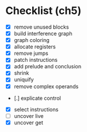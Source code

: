 # Checklist (ch5)

- [x] remove unused blocks
- [x] build interference graph
- [x] graph coloring
- [x] allocate registers
- [x] remove jumps
- [x] patch instructions
- [x] add prelude and conclusion
- [x] shrink
- [x] uniquify
- [x] remove complex operands
- [.] explicate control
- [x] select instructions
- [ ] uncover live
- [x] uncover get
